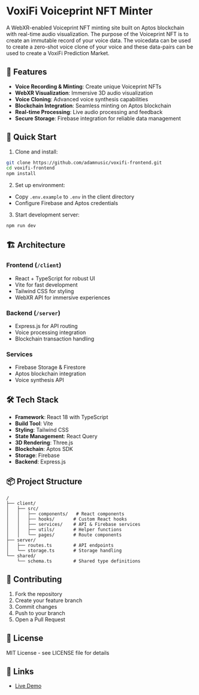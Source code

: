 
# VoxiFi Voiceprint NFT Minter

A WebXR-enabled Voiceprint NFT minting site built on Aptos blockchain with real-time audio visualization. The purpose of the Voiceprint NFT is to create an immutable record of your voice data. The voicedata can be used to create a zero-shot voice clone of your voice and these data-pairs can be used to create a VoxiFi Prediction Market.

## 🌟 Features

- **Voice Recording & Minting**: Create unique Voiceprint NFTs
- **WebXR Visualization**: Immersive 3D audio visualization
- **Voice Cloning**: Advanced voice synthesis capabilities
- **Blockchain Integration**: Seamless minting on Aptos blockchain
- **Real-time Processing**: Live audio processing and feedback
- **Secure Storage**: Firebase integration for reliable data management

## 🚀 Quick Start

1. Clone and install:
```bash
git clone https://github.com/adamnusic/voxifi-frontend.git
cd voxifi-frontend
npm install
```

2. Set up environment:
- Copy `.env.example` to `.env` in the client directory
- Configure Firebase and Aptos credentials

3. Start development server:
```bash
npm run dev
```

## 🏗️ Architecture

### Frontend (`/client`)
- React + TypeScript for robust UI
- Vite for fast development
- Tailwind CSS for styling
- WebXR API for immersive experiences

### Backend (`/server`)
- Express.js for API routing
- Voice processing integration
- Blockchain transaction handling

### Services
- Firebase Storage & Firestore
- Aptos blockchain integration
- Voice synthesis API

## 🛠️ Tech Stack

- **Framework**: React 18 with TypeScript
- **Build Tool**: Vite
- **Styling**: Tailwind CSS
- **State Management**: React Query
- **3D Rendering**: Three.js
- **Blockchain**: Aptos SDK
- **Storage**: Firebase
- **Backend**: Express.js

## 📦 Project Structure

```
/
├── client/
│   ├── src/
│   │   ├── components/   # React components
│   │   ├── hooks/       # Custom React hooks
│   │   ├── services/    # API & Firebase services
│   │   ├── utils/       # Helper functions
│   │   └── pages/       # Route components
├── server/
│   ├── routes.ts        # API endpoints
│   └── storage.ts       # Storage handling
└── shared/
    └── schema.ts        # Shared type definitions
```

## 🤝 Contributing

1. Fork the repository
2. Create your feature branch
3. Commit changes
4. Push to your branch
5. Open a Pull Request

## 📄 License

MIT License - see LICENSE file for details

## 🔗 Links

- [Live Demo](https://voxifinft.replit.app/)
